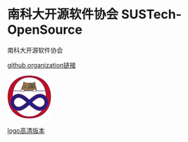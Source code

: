 # 南科大开源软件协会 SUSTech-OpenSource

南科大开源软件协会

[github organization链接](https://github.com/SUSTech-OpenSource/)

![组织logo](/assets/images/logo-100px.jpg)

[logo高清版本](/assets/images/logo-900px.jpg)

